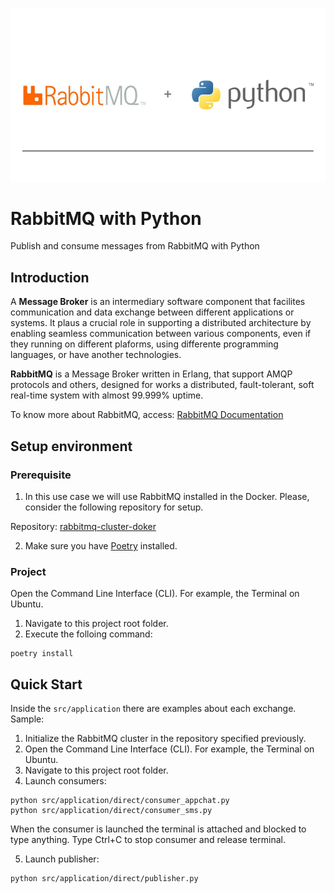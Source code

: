 ![RabbitMQ](img.png)

# RabbitMQ with Python

Publish and consume messages from RabbitMQ with Python

## Introduction
A **Message Broker** is an intermediary software component that facilites communication and data exchange between different applications or systems. It plaus a crucial role in supporting a distributed architecture by enabling seamless communication between various components, even if they running on different plaforms, using differente programming languages, or have another technologies.

**RabbitMQ** is a Message Broker written in Erlang, that support AMQP protocols and others, designed for works a distributed, fault-tolerant, soft real-time system with almost 99.999% uptime. 

To know more about RabbitMQ, access: [RabbitMQ Documentation](https://www.rabbitmq.com/docs/documentation)

## Setup environment
### Prerequisite
1. In this use case we will use RabbitMQ installed in the Docker. Please, consider the following repository for setup.

Repository: [rabbitmq-cluster-doker](https://github.com/edeilson-david/rabbitmq-cluster-docker)

2. Make sure you have [Poetry](https://python-poetry.org/) installed.

### Project
Open the Command Line Interface (CLI). For example, the Terminal on Ubuntu.
1. Navigate to this project root folder.
2. Execute the folloing command:
```shell
poetry install
```

## Quick Start
Inside the `src/application` there are examples about each exchange. Sample:

1. Initialize the RabbitMQ cluster in the repository specified previously.
2. Open the Command Line Interface (CLI). For example, the Terminal on Ubuntu.
3. Navigate to this project root folder.
4. Launch consumers:

```shell
python src/application/direct/consumer_appchat.py
python src/application/direct/consumer_sms.py
```

When the consumer is launched the terminal is attached and blocked to type anything. Type Ctrl+C to stop consumer and release terminal.

5. Launch publisher:
```shell
python src/application/direct/publisher.py
```

